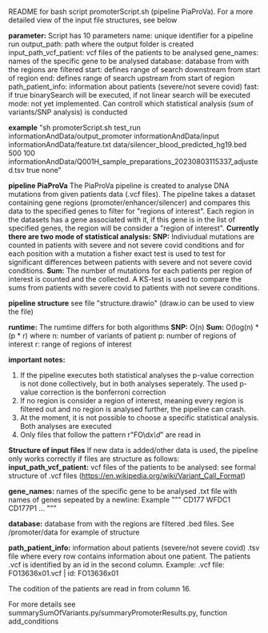  README for bash script promoterScript.sh (pipeline PiaProVa). For a more detailed view of the input file structures, see below

**parameter:** Script has 10 parameters
name: unique identifier for a pipeline run
output_path: path where the output folder is created
input_path_vcf_patient: vcf files of the patients to be analysed
gene_names: names of the specific gene to be analysed
database: database from with the regions are filtered
start: defines range of search downstream from start of region
end: defines range of search upstream from start of region
path_patient_info: information about patients (severe/not severe covid)
fast: if true binarySearch will be executed, if not linear search will be executed
mode: not yet implemented. Can controll which statistical analysis (sum of variants/SNP analysis) is conducted

**example**
"sh promoterScript.sh test_run informationAndData/output_promoter informationAndData/input informationAndData/feature.txt data/silencer_blood_predicted_hg19.bed 500 100 informationAndData/Q001H_sample_preparations_20230803115337_adjusted.tsv true none"

**pipeline PiaProVa**
The PiaProVa pipeline is created to analyse DNA mutations from given patients data (.vcf files). The pipeline takes a dataset containing gene regions (promoter/enhancer/silencer) and compares this data to the specified genes to filter for "regions of interest".
Each region in the datasets has a gene associated with it, if this gene is in the list of specified genes, the region will be consider a "region of interest".
**Currently there are two mode of statistical analysis:**
**SNP:** Indiviudual mutations are counted in patients with severe and not severe covid conditions and for each position with a mutation a fisher exact test is used to test for significant differences between patients with severe and not severe covid conditions.
**Sum:** The number of mutations for each patients per region of interest is counted and the collected. A KS-test is used to compare the sums from patients with severe covid to patients with not severe conditions.

**pipeline structure**
see file "structure.drawio" (draw.io can be used to view the file)

**runtime:**
The rumtime differs for both algorithms
**SNP:** O(n)
**Sum:** O(log(n) * (p * r)
where
n: number of variants of patient
p: number of regions of interest
r: range of regions of interest

**important notes:**

1. If the pipeline executes both statistical analyses the p-value correction is not done collectively, but in both analyses seperately. The used p-value correction is the bonferroni correction
2. If no region is consider a region of interest, meaning every region is filtered out and no region is analysed further, the pipeline can crash.
3. At the moment, it is not possible to choose a specific statistical analysis. Both analyses are executed
4. Only files that follow the pattern r"FO\d*x\d*" are read in

**Structure of input files**
If new data is added/other data is used, the pipeline only works correctly if files are structure as follows:
**input_path_vcf_patient:** vcf files of the patients to be analysed:
see formal structure of .vcf files (https://en.wikipedia.org/wiki/Variant_Call_Format)

**gene_names:** names of the specific gene to be analysed
.txt file with names of genes sepeated by a newline:
Example
"""
CD177
WFDC1
CD177P1
...
"""

**database:** database from with the regions are filtered
.bed files. See /promoter/data for example of structure

**path_patient_info:** information about patients (severe/not severe covid)
.tsv file where every row contains information about one patient. The patients .vcf is identified by an id in the second column.
Example: .vcf file: FO13636x01.vcf  | id: FO13636x01

The codition of the patients are read in from column 16.

For more details see summarySumOfVariants.py/summaryPromoterResults.py, function add_conditions
